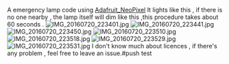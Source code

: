 A emergency lamp code using [Adafruit_NeoPixel](https://github.com/adafruit/Adafruit_NeoPixel)
It lights like this , if there is no one nearby , the lamp itself will dim like this ,this procedure takes about 60 seconds . 
![IMG_20160720_223401.jpg](https://ooo.0o0.ooo/2016/07/20/578f8e105659f.jpg)
![IMG_20160720_223441.jpg](https://ooo.0o0.ooo/2016/07/20/578f8e0f1417e.jpg)
![IMG_20160720_223450.jpg](https://ooo.0o0.ooo/2016/07/20/578f8e119a8cb.jpg)
![IMG_20160720_223510.jpg](https://ooo.0o0.ooo/2016/07/20/578f8e11b5c7e.jpg)
![IMG_20160720_223518.jpg](https://ooo.0o0.ooo/2016/07/20/578f8e15db0d7.jpg)
![IMG_20160720_223529.jpg](https://ooo.0o0.ooo/2016/07/20/578f8e08b44f7.jpg)
![IMG_20160720_223531.jpg](https://ooo.0o0.ooo/2016/07/20/578f8e1814bba.jpg)
I don't know much about licences , if there's any problem , feel free to leave an issue.# p u s h   t e s t  
 